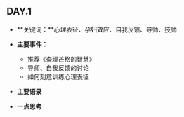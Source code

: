 ## DAY.1
+ **关键词：**心理表征、孕妇效应、自我反馈、导师、技师
+ **主要事件：**
    + 推荐《查理芒格的智慧》
    + 导师、自我反馈的讨论
    + 如何刻意训练心理表征
+ **主要语录**


+ **一点思考**